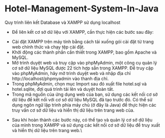# Hotel-Management-System-In-Java
Quy trình liên kết Database và XAMPP sử dụng localhost
- Để liên kết cơ sở dữ liệu với XAMPP, cần thực hiện các 
bước sau đây:
+ Cài đặt XAMPP trên máy tính bằng cách tải xuống 
gói cài đặt từ trang web chính thức và chạy tệp cài 
đặt.
+ Khởi động các thành phần cần thiết trong XAMPP, 
bao gồm Apache và MySQL.
+ Mở trình duyệt web và truy cập vào phpMyAdmin, 
một công cụ quản lý cơ sở dữ liệu MySQL được 
22 tích hợp sẵn trong XAMPP. Để truy cập vào 
phpMyAdmin, hãy mở trình duyệt web và nhập địa 
chỉ http://localhost/phpmyadmin vào thanh địa chỉ.
+ Trong phpMyAdmin, chọn mục Import sau đó xuất 
file hotel.sql và hotel.sqlite, đợi quá trình tải lên và 
duyệt hoàn tất.
+ Trong mã nguồn của ứng dụng web của bạn, sử
dụng các kết nối cơ sở dữ liệu để kết nối với cơ sở
dữ liệu MySQL đã tạo trước đó. Có thể sử dụng 
ngôn ngữ lập trình phía máy chủ (ở đây là Java) để
thực hiện các truy vấn cơ sở dữ liệu và hiển thị dữ
liệu trên trang web của.
- Sau khi hoàn thành các bước này, có thể tạo và quản lý cơ
sở dữ liệu của mình trong XAMPP và sử dụng các kết nối 
cơ sở dữ liệu để truy xuất và hiển thị dữ liệu trên trang 
web.\